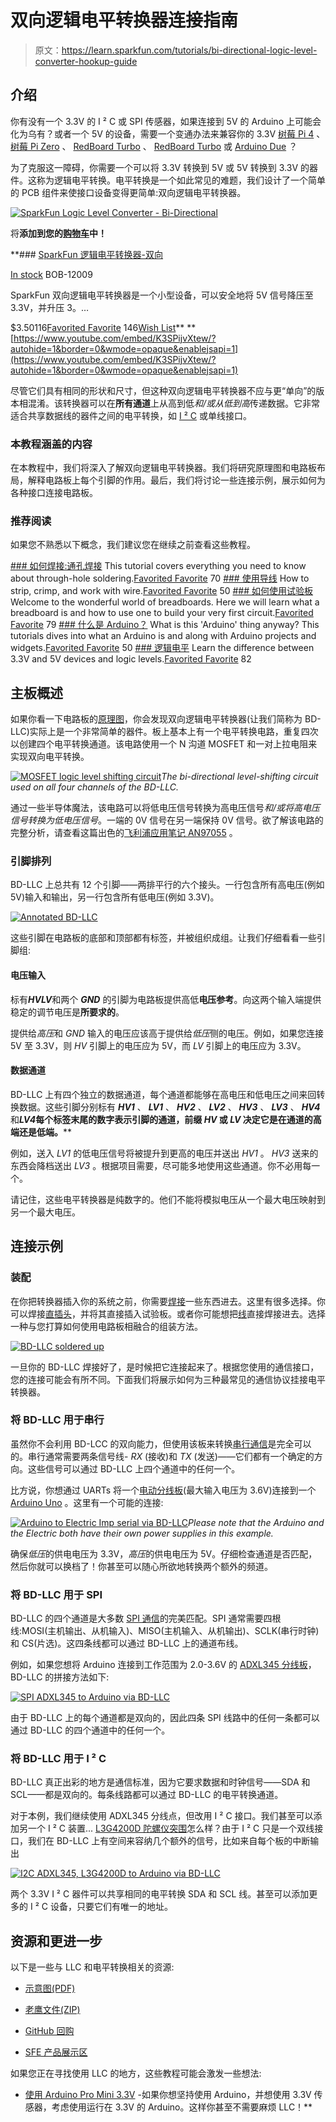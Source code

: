 # 双向逻辑电平转换器连接指南

> 原文：<https://learn.sparkfun.com/tutorials/bi-directional-logic-level-converter-hookup-guide>

## 介绍

你有没有一个 3.3V 的 I ² C 或 SPI 传感器，如果连接到 5V 的 Arduino 上可能会化为乌有？或者一个 5V 的设备，需要一个变通办法来兼容你的 3.3V [树莓 Pi 4](https://www.sparkfun.com/products/15447) 、[树莓 Pi Zero](https://www.sparkfun.com/products/15470) 、 [RedBoard Turbo](https://www.sparkfun.com/products/14812) 、 [RedBoard Turbo](https://www.sparkfun.com/products/14812) 或 [Arduino Due](https://www.sparkfun.com/products/11589) ？

为了克服这一障碍，你需要一个可以将 3.3V 转换到 5V 或 5V 转换到 3.3V 的器件。这称为逻辑电平转换。电平转换是一个如此常见的难题，我们设计了一个简单的 PCB 组件来使接口设备变得更简单:双向逻辑电平转换器。

[![SparkFun Logic Level Converter - Bi-Directional](img/384bccc30e8e0f44522d21d64e8aabd8.png)](https://www.sparkfun.com/products/12009) 

将**添加到您的[购物车](https://www.sparkfun.com/cart)中！**

 **### [SparkFun 逻辑电平转换器-双向](https://www.sparkfun.com/products/12009)

[In stock](https://learn.sparkfun.com/static/bubbles/ "in stock") BOB-12009

SparkFun 双向逻辑电平转换器是一个小型设备，可以安全地将 5V 信号降压至 3.3V，并升压 3。…

$3.50116[Favorited Favorite](# "Add to favorites") 146[Wish List](# "Add to wish list")** **[https://www.youtube.com/embed/K3SPijvXtew/?autohide=1&border=0&wmode=opaque&enablejsapi=1](https://www.youtube.com/embed/K3SPijvXtew/?autohide=1&border=0&wmode=opaque&enablejsapi=1)

尽管它们具有相同的形状和尺寸，但这种双向逻辑电平转换器不应与更“单向”的版本相混淆。该转换器可以在**所有通道**上从高到低*和/或从低到高*传递数据。它非常适合共享数据线的器件之间的电平转换，如 [I ² C](https://learn.sparkfun.com/tutorials/i2c) 或单线接口。

### 本教程涵盖的内容

在本教程中，我们将深入了解双向逻辑电平转换器。我们将研究原理图和电路板布局，解释电路板上每个引脚的作用。最后，我们将讨论一些连接示例，展示如何为各种接口连接电路板。

### 推荐阅读

如果您不熟悉以下概念，我们建议您在继续之前查看这些教程。

[](https://learn.sparkfun.com/tutorials/how-to-solder-through-hole-soldering) [### 如何焊接:通孔焊接](https://learn.sparkfun.com/tutorials/how-to-solder-through-hole-soldering) This tutorial covers everything you need to know about through-hole soldering.[Favorited Favorite](# "Add to favorites") 70[](https://learn.sparkfun.com/tutorials/working-with-wire) [### 使用导线](https://learn.sparkfun.com/tutorials/working-with-wire) How to strip, crimp, and work with wire.[Favorited Favorite](# "Add to favorites") 50[](https://learn.sparkfun.com/tutorials/how-to-use-a-breadboard) [### 如何使用试验板](https://learn.sparkfun.com/tutorials/how-to-use-a-breadboard) Welcome to the wonderful world of breadboards. Here we will learn what a breadboard is and how to use one to build your very first circuit.[Favorited Favorite](# "Add to favorites") 79[](https://learn.sparkfun.com/tutorials/what-is-an-arduino) [### 什么是 Arduino？](https://learn.sparkfun.com/tutorials/what-is-an-arduino) What is this 'Arduino' thing anyway? This tutorials dives into what an Arduino is and along with Arduino projects and widgets.[Favorited Favorite](# "Add to favorites") 50[](https://learn.sparkfun.com/tutorials/logic-levels) [### 逻辑电平](https://learn.sparkfun.com/tutorials/logic-levels) Learn the difference between 3.3V and 5V devices and logic levels.[Favorited Favorite](# "Add to favorites") 82

## 主板概述

如果你看一下电路板的[原理图](https://cdn.sparkfun.com/datasheets/BreakoutBoards/Logic_Level_Bidirectional.pdf)，你会发现双向逻辑电平转换器(让我们简称为 BD-LLC)实际上是一个非常简单的器件。板上基本上有一个电平转换电路，重复四次以创建四个电平转换通道。该电路使用一个 N 沟道 MOSFET 和一对上拉电阻来实现双向电平转换。

[![MOSFET logic level shifting circuit](img/c3885b25a08a8b6649a09ca7afb1147a.png)](https://cdn.sparkfun.com/assets/f/3/3/4/4/526842ae757b7f1b128b456f.png)*The bi-directional level-shifting circuit used on all four channels of the BD-LLC.*

通过一些半导体魔法，该电路可以将低电压信号转换为高电压信号*和/或将高电压信号转换为低电压信号*。一端的 0V 信号在另一端保持 0V 信号。欲了解该电路的完整分析，请查看这篇出色的[飞利浦应用笔记 AN97055](http://cdn.sparkfun.com/tutorialimages/BD-LogicLevelConverter/an97055.pdf) 。

### 引脚排列

BD-LLC 上总共有 12 个引脚——两排平行的六个接头。一行包含所有高电压(例如 5V)输入和输出，另一行包含所有低电压(例如 3.3V)。

[![Annotated BD-LLC](img/f7383ce538aaf3671410dd17a828aad2.png)](https://cdn.sparkfun.com/assets/f/d/5/8/4/526842ae757b7f5c108b456b.png)

这些引脚在电路板的底部和顶部都有标签，并被组织成组。让我们仔细看看一些引脚组:

#### 电压输入

标有***HV******LV***和两个 ***GND*** 的引脚为电路板提供高低**电压参考**。向这两个输入端提供稳定的调节电压是**所要求的**。

提供给*高压*和 *GND* 输入的电压应该高于提供给*低压*侧的电压。例如，如果您连接 5V 至 3.3V，则 *HV* 引脚上的电压应为 5V，而 *LV* 引脚上的电压应为 3.3V。

#### 数据通道

BD-LLC 上有四个独立的数据通道，每个通道都能够在高电压和低电压之间来回转换数据。这些引脚分别标有 ***HV1*** 、 ***LV1*** 、 ***HV2*** 、 ***LV2*** 、 ***HV3*** 、 ***LV3*** 、 ***HV4*** 和***LV4*每个标签末尾的数字表示引脚的通道，前缀 *HV* 或 *LV* 决定它是在通道的高端还是低端。****

例如，送入 *LV1* 的低电压信号将被提升到更高的电压并送出 *HV1* 。 *HV3* 送来的东西会降档送出 *LV3* 。根据项目需要，尽可能多地使用这些通道。你不必用每一个。

请记住，这些电平转换器是纯数字的。他们不能将模拟电压从一个最大电压映射到另一个最大电压。

## 连接示例

### 装配

在你把转换器插入你的系统之前，你需要[焊接](https://learn.sparkfun.com/tutorials/how-to-solder-through-hole-soldering)一些东西进去。这里有很多选择。你可以焊接[直插头](https://www.sparkfun.com/products/116)，并将其直接插入试验板。或者你可能想把[线](https://www.sparkfun.com/products/11375)直接焊接进去。选择一种与您打算如何使用电路板相融合的组装方法。

[![BD-LLC soldered up](img/384a879d0c576c9379b0e55b3c525e24.png)](https://cdn.sparkfun.com/assets/9/d/3/3/d/52684977757b7f873b8b4567.png)

一旦你的 BD-LLC 焊接好了，是时候把它连接起来了。根据您使用的通信接口，您的连接可能会有所不同。下面我们将展示如何为三种最常见的通信协议挂接电平转换器。

### 将 BD-LLC 用于串行

虽然你不会利用 BD-LCC 的双向能力，但使用该板来转换[串行通信](https://learn.sparkfun.com/tutorials/serial-communication)是完全可以的。串行通常需要两条信号线- *RX* (接收)和 *TX* (发送)——它们都有一个确定的方向。这些信号可以通过 BD-LLC 上四个通道中的任何一个。

比方说，你想通过 UARTs 将一个[电动分线板](https://www.sparkfun.com/products/11400)(最大输入电压为 3.6V)连接到一个 [Arduino Uno](https://www.sparkfun.com/products/11021) 。这里有一个可能的连接:

[![Arduino to Electric Imp serial via BD-LLC](img/b0be10345ddcfcb6063ddaea73cec4a4.png)](https://cdn.sparkfun.com/assets/learn_tutorials/1/4/7/LogicLevelFixed.png)*Please note that the Arduino and the Electric both have their own power supplies in this example.*

确保*低压*的供电电压为 3.3V，*高压*的供电电压为 5V。仔细检查通道是否匹配，然后你就可以换档了！你甚至可以随心所欲地转换两个额外的频道。

### 将 BD-LLC 用于 SPI

BD-LLC 的四个通道是大多数 [SPI 通信](https://learn.sparkfun.com/tutorials/serial-peripheral-interface-spi)的完美匹配。SPI 通常需要四根线:MOSI(主机输出、从机输入)、MISO(主机输入、从机输出)、SCLK(串行时钟)和 CS(片选)。这四条线都可以通过 BD-LLC 上的通道布线。

例如，如果您想将 Arduino 连接到工作范围为 2.0-3.6V 的 [ADXL345 分线板](https://www.sparkfun.com/products/9836)，BD-LLC 的拼接方法如下:

[![SPI ADXL345 to Arduino via BD-LLC](img/2c85973dc5a16b01ee3ab31dd9c77d3a.png)](https://cdn.sparkfun.com/assets/learn_tutorials/1/4/7/spi-example_bb-02.png)

由于 BD-LLC 上的每个通道都是双向的，因此四条 SPI 线路中的任何一条都可以通过 BD-LLC 的四个通道中的任何一个。

### 将 BD-LLC 用于 I ² C

BD-LLC 真正出彩的地方是通信标准，因为它要求数据和时钟信号——SDA 和 SCL——都是双向的。每条线路都可以通过 BD-LLC 的电平转换通道。

对于本例，我们继续使用 ADXL345 分线点，但改用 I ² C 接口。我们甚至可以添加另一个 I ² C 装置... [L3G4200D 陀螺仪突围](https://www.sparkfun.com/products/10612)怎么样？由于 I ² C 只是一个双线接口，我们在 BD-LLC 上有空间来容纳几个额外的信号，比如来自每个板的中断输出

[![I2C ADXL345, L3G4200D to Arduino via BD-LLC](img/0581a1692221845512c625c76795e604.png)](https://cdn.sparkfun.com/assets/b/5/9/f/c/5266e578757b7fe84c8b456f.png)

两个 3.3V I ² C 器件可以共享相同的电平转换 SDA 和 SCL 线。甚至可以添加更多的 I ² C 设备，只要它们有唯一的地址。

## 资源和更进一步

以下是一些与 LLC 和电平转换相关的资源:

*   [示意图(PDF)](https://cdn.sparkfun.com/datasheets/BreakoutBoards/Logic_Level_Bidirectional.pdf)
*   [老鹰文件(ZIP)](https://cdn.sparkfun.com/datasheets/BreakoutBoards/Logic_Level_Bidirectional.zip)

*   [GitHub 回购](https://github.com/sparkfun/Logic_Level_Bidirectional)
*   [SFE 产品展示区](https://www.youtube.com/watch?v=K3SPijvXtew)

如果您正在寻找使用 LLC 的地方，这些教程可能会激发一些想法:

*   [使用 Arduino Pro Mini 3.3V](https://learn.sparkfun.com/tutorials/using-the-arduino-pro-mini-33v) -如果你想坚持使用 Arduino，并想使用 3.3V 传感器，考虑使用运行在 3.3V 的 Arduino。这样你甚至不需要麻烦 LLC！**